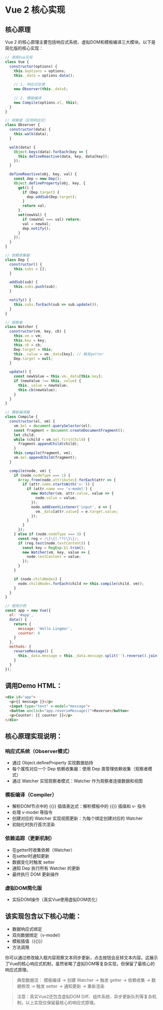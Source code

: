 
#  Vue 2 核心实现

## 核心原理

Vue 2 的核心原理主要包括响应式系统、虚拟DOM和模板编译三大模块。以下是简化版的核心实现：

```javascript
// 简版Vue实现
class Vue {
  constructor(options) {
    this.$options = options;
    this._data = options.data();
    
    // 1. 响应式处理
    new Observer(this._data);
    
    // 2. 模板编译
    new Compile(options.el, this);
  }
}

// 观察者（实现响应式）
class Observer {
  constructor(data) {
    this.walk(data);
  }

  walk(data) {
    Object.keys(data).forEach(key => {
      this.defineReactive(data, key, data[key]);
    });
  }

  defineReactive(obj, key, val) {
    const dep = new Dep();
    Object.defineProperty(obj, key, {
      get() {
        if (Dep.target) {
          dep.addSub(Dep.target);
        }
        return val;
      },
      set(newVal) {
        if (newVal === val) return;
        val = newVal;
        dep.notify();
      }
    });
  }
}

// 依赖收集器
class Dep {
  constructor() {
    this.subs = [];
  }

  addSub(sub) {
    this.subs.push(sub);
  }

  notify() {
    this.subs.forEach(sub => sub.update());
  }
}

// 观察者
class Watcher {
  constructor(vm, key, cb) {
    this.vm = vm;
    this.key = key;
    this.cb = cb;
    Dep.target = this;
    this._value = vm._data[key]; // 触发getter
    Dep.target = null;
  }

  update() {
    const newValue = this.vm._data[this.key];
    if (newValue !== this._value) {
      this._value = newValue;
      this.cb(newValue);
    }
  }
}

// 模板编译器
class Compile {
  constructor(el, vm) {
    vm.$el = document.querySelector(el);
    const fragment = document.createDocumentFragment();
    let child;
    while (child = vm.$el.firstChild) {
      fragment.appendChild(child);
    }
    this.compile(fragment, vm);
    vm.$el.appendChild(fragment);
  }

  compile(node, vm) {
    if (node.nodeType === 1) {
      Array.from(node.attributes).forEach(attr => {
        if (attr.name.startsWith('v-')) {
          if (attr.name === 'v-model') {
            new Watcher(vm, attr.value, value => {
              node.value = value;
            });
            node.addEventListener('input', e => {
              vm._data[attr.value] = e.target.value;
            });
          }
        }
      });
    } else if (node.nodeType === 3) {
      const reg = /\{\{(.*?)\}\}/;
      if (reg.test(node.textContent)) {
        const key = RegExp.$1.trim();
        new Watcher(vm, key, value => {
          node.textContent = value;
        });
      }
    }

    if (node.childNodes) {
      node.childNodes.forEach(child => this.compile(child, vm));
    }
  }
}

// 使用示例
const app = new Vue({
  el: '#app',
  data() {
    return {
      message: 'Hello Lingma!',
      counter: 0
    }
  },
  methods: {
    reverseMessage() {
      this._data.message = this._data.message.split('').reverse().join('');
    }
  }
});
```
## 调用Demo HTML：

```html
<div id="app">
  <p>{{ message }}</p>
  <input type="text" v-model="message">
  <button onclick="app.reverseMessage()">Reverse</button>
  <p>Counter: {{ counter }}</p>
</div>
```
## 核心原理实现说明：

### 响应式系统（Observer模式）
* 通过 Object.defineProperty 实现数据劫持
* 每个属性对应一个 Dep 依赖收集器：使用 Dep 类管理依赖收集（观察者模式）
* 通过 Watcher 实现观察者模式：Watcher 作为观察者连接数据和视图

### 模板编译（Compiler）
* 解析DOM节点中的 {{}} 插值表达式：解析模板中的 {{}} 插值和 v- 指令
* 处理 v-model 等指令
* 创建对应的 Watcher 实现视图更新：为每个绑定创建对应的 Watcher
* 初始化时执行首次渲染

### 依赖追踪（更新机制）
* 在getter时收集依赖（Watcher）
* 在setter时通知更新
* 数据变化时触发 setter
* 通知 Dep 执行所有 Watcher 的更新
* 最终执行 DOM 更新操作

### 虚拟DOM简化版
* 实际DOM操作（真实Vue使用虚拟DOM优化）

## 该实现包含以下核心功能：
* 数据响应式绑定
* 双向数据绑定（v-model）
* 模板插值（{{}}）
* 方法调用

你可以通过修改输入框内容观察文本同步更新，点击按钮会反转文本内容。这展示了Vue的核心响应式机制，虽然省略了虚拟DOM等复杂实现，但保留了最核心的响应式原理。

> 典型数据流：
> 模板编译 → 创建 Watcher → 触发 getter → 依赖收集 → 数据修改 → 触发 setter → 通知更新 → 重新渲染

> 注意：真实Vue2还包含虚拟DOM Diff、组件系统、异步更新队列等复杂机制，以上实现仅保留最核心的响应式原理。